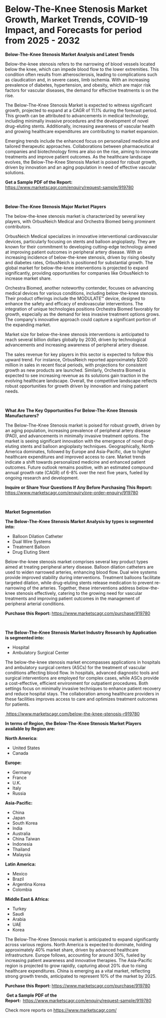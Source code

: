 <p><h1>Below-The-Knee Stenosis Market Growth, Market Trends, COVID-19 Impact, and Forecasts for period from 2025 - 2032</h1></p><p><strong>Below-The-Knee Stenosis Market Analysis and Latest Trends</strong></p>
<p><p>Below-the-knee stenosis refers to the narrowing of blood vessels located below the knee, which can impede blood flow to the lower extremities. This condition often results from atherosclerosis, leading to complications such as claudication and, in severe cases, limb ischemia. With an increasing prevalence of diabetes, hypertension, and obesity, which are major risk factors for vascular diseases, the demand for effective treatments is on the rise. </p><p>The Below-The-Knee Stenosis Market is expected to witness significant growth, projected to expand at a CAGR of 11.1% during the forecast period. This growth can be attributed to advancements in medical technology, including minimally invasive procedures and the development of novel drug-eluting stents. Additionally, increasing awareness of vascular health and growing healthcare expenditures are contributing to market expansion.</p><p>Emerging trends include the enhanced focus on personalized medicine and tailored therapeutic approaches. Collaborations between pharmaceutical companies and biotechnology firms are also on the rise, aiming to innovate treatments and improve patient outcomes. As the healthcare landscape evolves, the Below-The-Knee Stenosis Market is poised for robust growth, driven by innovation and an aging population in need of effective vascular solutions.</p></p>
<p><strong>Get a Sample PDF of the Report:&nbsp;</strong> <a href="https://www.marketscagr.com/enquiry/request-sample/919780?utm_campaign=2384&utm_medium=2&utm_source=Github&utm_content=ia&utm_term=04032025&utm_id=below-the-knee-stenosis">https://www.marketscagr.com/enquiry/request-sample/919780</a></p>
<p>&nbsp;</p>
<p><strong>Below-The-Knee Stenosis Major Market Players</strong></p>
<p><p>The below-the-knee stenosis market is characterized by several key players, with OrbusNeich Medical and Orchestra Biomed being prominent contributors. </p><p>OrbusNeich Medical specializes in innovative interventional cardiovascular devices, particularly focusing on stents and balloon angioplasty. They are known for their commitment to developing cutting-edge technology aimed at improving patient outcomes in peripheral artery disease. With an increasing incidence of below-the-knee stenosis, driven by rising obesity and diabetes rates, OrbusNeich is positioned for substantial growth. The global market for below-the-knee interventions is projected to expand significantly, providing opportunities for companies like OrbusNeich to increase market share.</p><p>Orchestra Biomed, another noteworthy contender, focuses on advancing medical devices for various conditions, including below-the-knee stenosis. Their product offerings include the MODULATE™ device, designed to enhance the safety and efficacy of endovascular interventions. The integration of unique technologies positions Orchestra Biomed favorably for growth, especially as the demand for less invasive treatment options grows. The company's innovative approach could capture a significant portion of the expanding market.</p><p>Market size for below-the-knee stenosis interventions is anticipated to reach several billion dollars globally by 2030, driven by technological advancements and increasing awareness of peripheral artery disease. </p><p>The sales revenue for key players in this sector is expected to follow this upward trend. For instance, OrbusNeich reported approximately $200 million in sales in recent fiscal periods, with projections for consistent growth as new products are launched. Similarly, Orchestra Biomed is expected to see increasing revenue as its solutions gain traction in the evolving healthcare landscape. Overall, the competitive landscape reflects robust opportunities for growth driven by innovation and rising patient needs.</p></p>
<p>&nbsp;</p>
<p><strong>What Are The Key Opportunities For Below-The-Knee Stenosis Manufacturers?</strong></p>
<p><p>The Below-The-Knee Stenosis market is poised for robust growth, driven by an aging population, increasing prevalence of peripheral artery disease (PAD), and advancements in minimally invasive treatment options. The market is seeing significant innovation with the emergence of novel drug-eluting stents and balloon angioplasty techniques. Geographically, North America dominates, followed by Europe and Asia-Pacific, due to higher healthcare expenditures and improved access to care. Market trends indicate a shift towards personalized medicine and enhanced patient outcomes. Future outlook remains positive, with an estimated compound annual growth rate (CAGR) of 6-8% over the next five years, fueled by ongoing research and development.</p></p>
<p><strong>Inquire or Share Your Questions If Any Before Purchasing This Report:</strong> <a href="https://www.marketscagr.com/enquiry/pre-order-enquiry/919780?utm_campaign=2384&utm_medium=2&utm_source=Github&utm_content=ia&utm_term=04032025&utm_id=below-the-knee-stenosis">https://www.marketscagr.com/enquiry/pre-order-enquiry/919780</a></p>
<p>&nbsp;</p>
<p><strong>Market Segmentation</strong></p>
<p><strong>The Below-The-Knee Stenosis Market Analysis by types is segmented into:</strong></p>
<p><ul><li>Balloon Dilation Catheter</li><li>Dual Wire Systems</li><li>Treatment Balloon</li><li>Drug Eluting Stent</li></ul></p>
<p><p>Below-the-knee stenosis market comprises several key product types aimed at treating peripheral artery disease. Balloon dilation catheters are used to widen narrowed arteries, enhancing blood flow. Dual wire systems provide improved stability during interventions. Treatment balloons facilitate targeted dilation, while drug-eluting stents release medication to prevent re-narrowing of the arteries. Together, these interventions address below-the-knee stenosis effectively, catering to the growing need for vascular treatments and improving patient outcomes in the management of peripheral arterial conditions.</p></p>
<p><strong>Purchase this Report:&nbsp;</strong><a href="https://www.marketscagr.com/purchase/919780?utm_campaign=2384&utm_medium=2&utm_source=Github&utm_content=ia&utm_term=04032025&utm_id=below-the-knee-stenosis">https://www.marketscagr.com/purchase/919780</a></p>
<p>&nbsp;</p>
<p><strong>The Below-The-Knee Stenosis Market Industry Research by Application is segmented into:</strong></p>
<p><ul><li>Hospital</li><li>Ambulatory Surgical Center</li></ul></p>
<p><p>The below-the-knee stenosis market encompasses applications in hospitals and ambulatory surgical centers (ASCs) for the treatment of vascular conditions affecting blood flow. In hospitals, advanced diagnostic tools and surgical interventions are employed for complex cases, while ASCs provide a cost-effective, efficient environment for outpatient procedures. Both settings focus on minimally invasive techniques to enhance patient recovery and reduce hospital stays. The collaboration among healthcare providers in these facilities improves access to care and optimizes treatment outcomes for patients.</p></p>
<p><a href="https://www.marketscagr.com/below-the-knee-stenosis-r919780?utm_campaign=2384&utm_medium=2&utm_source=Github&utm_content=ia&utm_term=04032025&utm_id=below-the-knee-stenosis">&nbsp;https://www.marketscagr.com/below-the-knee-stenosis-r919780</a></p>
<p><strong>In terms of Region, the Below-The-Knee Stenosis Market Players available by Region are:</strong></p>
<p>
    <p> <strong> North America: </strong>
        <ul>
            <li>United States</li>
            <li>Canada</li>
        </ul>
        </p> 
    <p> <strong> Europe: </strong>
        <ul>
            <li>Germany</li>
            <li>France</li>
            <li>U.K.</li>
            <li>Italy</li>
            <li>Russia</li>
        </ul>
        </p> 
    <p> <strong> Asia-Pacific: </strong>
        <ul>
            <li>China</li>
            <li>Japan</li>
            <li>South Korea</li>
            <li>India</li>
            <li>Australia</li>
            <li>China Taiwan</li>
            <li>Indonesia</li>
            <li>Thailand</li>
            <li>Malaysia</li>
        </ul>
        </p> 
    <p> <strong> Latin America: </strong>
        <ul>
            <li>Mexico</li>
            <li>Brazil</li>
            <li>Argentina Korea</li>
            <li>Colombia</li>
        </ul>
        </p> 
    <p> <strong> Middle East & Africa: </strong>
        <ul>
            <li>Turkey</li>
            <li>Saudi</li>
            <li>Arabia</li>
            <li>UAE</li>
            <li>Korea</li>
        </ul>
    </p>
    </p>
<p><p>The Below-The-Knee Stenosis market is anticipated to expand significantly across various regions. North America is expected to dominate, holding approximately 40% market share, driven by advanced healthcare infrastructure. Europe follows, accounting for around 30%, fueled by increasing patient awareness and innovative therapies. The Asia-Pacific region is projected to grow rapidly, capturing about 20% due to rising healthcare expenditures. China is emerging as a vital market, reflecting strong growth trends, anticipated to represent 10% of the market by 2025.</p></p>
<p><strong>Purchase this Report: </strong><a href="https://www.marketscagr.com/purchase/919780?utm_campaign=2384&utm_medium=2&utm_source=Github&utm_content=ia&utm_term=04032025&utm_id=below-the-knee-stenosis">https://www.marketscagr.com/purchase/919780</a></p>
<p>&nbsp;<strong>Get a Sample PDF of the Report:&nbsp;&nbsp;</strong><a href="https://www.marketscagr.com/enquiry/request-sample/919780?utm_campaign=2384&utm_medium=2&utm_source=Github&utm_content=ia&utm_term=04032025&utm_id=below-the-knee-stenosis">https://www.marketscagr.com/enquiry/request-sample/919780</a></p>
<p><strong></strong></p>
<p>Check more reports on <a href="https://www.marketscagr.com/?utm_campaign=2384&utm_medium=2&utm_source=Github&utm_content=ia&utm_term=04032025&utm_id=below-the-knee-stenosis">https://www.marketscagr.com/</a></p>
